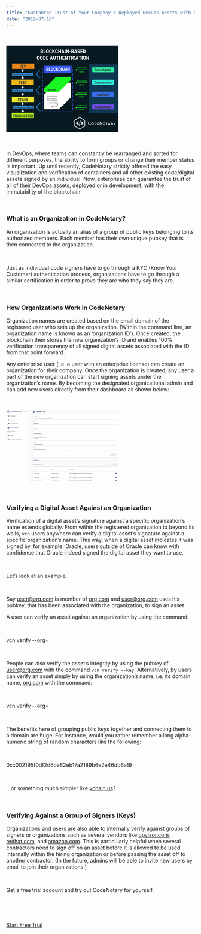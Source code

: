 ```yaml
---
title: "Guarantee Trust of Your Company's Deployed DevOps Assets with Blockchain"
date: "2019-07-10"
---
```


 

![CodeNotary - Blockchain-Based Code Authentication](/images/blog/Blockchain-Based-Code-Authentication-300x232.png)

 

In DevOps, where teams can constantly be rearranged and sorted for different purposes, the ability to form groups or change their member status is important. Up until recently, CodeNotary strictly offered the easy visualization and verification of containers and all other existing code/digital assets signed by an individual. Now, enterprises can guarantee the trust of all of their DevOps assets, deployed or in development, with the immutability of the blockchain.

 

### **What is an Organization in CodeNotary?**

An organization is actually an alias of a group of public keys belonging to its authorized members. Each member has their own unique pubkey that is then connected to the organization.

 

Just as individual code signers have to go through a KYC (Know Your Customer) authentication process, organizations have to go through a similar certification in order to prove they are who they say they are. 

 

### **How Organizations Work in CodeNotary**

Organization names are created based on the email domain of the registered user who sets up the organization. (Within the command line, an organization name is known as an ‘organization ID’). Once created, the blockchain then stores the new organization’s ID and enables 100% verification transparency of all signed digital assets associated with the ID from that point forward. 

Any enterprise user (i.e. a user with an enterprise license) can create an organization for their company. Once the organization is created, any user a part of the new organization can start signing assets under the organization’s name. By becoming the designated organizational admin and can add new users directly from their dashboard as shown below:

 

![CodeNotary Organizational Dashboard View](/images/blog/My-Org-Dashboard-View-300x195.png)

 

### **Verifying a Digital Asset Against an Organization**

Verification of a digital asset’s signature against a specific organization’s name extends globally. From within the registered organization to beyond its walls, `vcn` users anywhere can verify a digital asset’s signature against a specific organization’s name. This way, when a digital asset indicates it was signed by, for example, Oracle, users outside of Oracle can know with confidence that Oracle indeed signed the digital asset they want to use.

 

Let’s look at an example.

 

Say user@org.com is member of [org.com](http://org.com) and user@org.com uses his pubkey, that has been associated with the organization, to sign an asset. 

A user can verify an asset against an organization by using the command: 

 

vcn verify <file> --org=<organization name>

 

People can also verify the asset’s integrity by using the pubkey of user@org.com with the command `vcn verify --key`. Alternatively, by users can verify an asset simply by using the organization’s name, i.e. its domain name, [org.com](http://org.com) with the command:

 

vcn verify <file> --org=<organization name>

 

The benefits here of grouping public keys together and connecting them to a domain are huge. For instance, would you rather remember a long alpha-numeric string of random characters like the following: 

 

0xc002195f0df2d6ce62eb17a2189b6e2e46db6a19

 

...or something much simpler like [vchain.us](http://vchain.us/)?

 

### **Verifying Against a Group of Signers (Keys)**

Organizations and users are also able to internally verify against groups of signers or organizations such as several vendors like [opvizor.com](http://opvizor.com), [redhat.com](http://redhat.com), and [amazon.com](http://amazon.com). This is particularly helpful when several contractors need to sign off on an asset before it is allowed to be used internally within the hiring organization or before passing the asset off to another contractor. (In the future, admins will be able to invite new users by email to join their organizations.)

 

Get a free trial account and try out CodeNotary for yourself.

 

 

[Start Free Trial](https://dashboard.codenotary.io/auth/signup)
